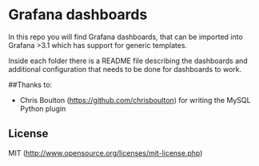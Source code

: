 # Grafana dashboards

In this repo you will find Grafana dashboards, that can be imported into Grafana >3.1 which has support for generic templates.

Inside each folder there is a README file describing the dashboards and additional configuration that needs to be done for dashboards to work.


##Thanks to:
* Chris Boulton (https://github.com/chrisboulton) for writing the MySQL Python plugin

## License

MIT (http://www.opensource.org/licenses/mit-license.php)